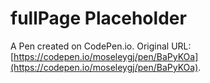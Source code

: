 # fullPage Placeholder

A Pen created on CodePen.io. Original URL: [https://codepen.io/moseleygj/pen/BaPyKOa](https://codepen.io/moseleygj/pen/BaPyKOa).

